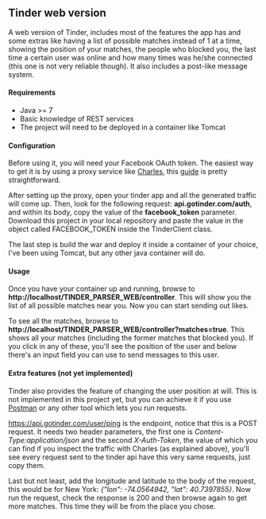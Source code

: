 ## Tinder web version
A web version of Tinder, includes most of the features the app has and some extras like having a list of possible matches instead of 1 at a time, showing the position of your matches, the people who blocked you, the last time a certain user was online and how many times was he/she connected (this one is not very reliable though). It also includes a post-like message system.

#### Requirements
- Java >= 7
- Basic knowledge of REST services
- The project will need to be deployed in a container like Tomcat

#### Configuration
Before using it, you will need your Facebook OAuth token. The easiest way to get it is by using a proxy service like [Charles](https://www.charlesproxy.com/), this [guide](http://jaanus.com/debugging-http-on-an-android-phone-or-tablet-with-charles-proxy-for-fun-and-profit/) is pretty straightforward. 

After setting up the proxy, open your tinder app and all the generated traffic will come up. Then, look for the following request: **api.gotinder.com/auth**, and within its body, copy the value of the **facebook_token** parameter. Download this project in your local repository and paste the value in the object called FACEBOOK_TOKEN inside the TinderClient class.

The last step is build the war and deploy it inside a container of your choice, I've been using Tomcat, but any other java container will do.

#### Usage
Once you have your container up and running, browse to **http://localhost/TINDER_PARSER_WEB/controller**. This will show you the list of all possible matches near you. Now you can start sending out likes.

To see all the matches, browse to **http://localhost/TINDER_PARSER_WEB/controller?matches=true**. This shows all your matches (including the former matches that blocked you). If you click in any of these, you'll see the position of the user and below there's an input field you can use to send messages to this user.

#### Extra features (not yet implemented)
Tinder also provides the feature of changing the user position at will. This is not implemented in this project yet, but you can achieve it if you use [Postman](http://www.getpostman.com/) or any other tool which lets you run requests.

https://api.gotinder.com/user/ping is the endpoint, notice that this is a POST request. It needs two header parameters, the first one is _Content-Type:application/json_ and the second _X-Auth-Token_, the value of which you can find if you inspect the traffic with Charles (as explained above), you'll see every request sent to the tinder api have this very same requests, just copy them. 

Last but not least, add the longitude and latitude to the body of the request, this would be for New York: _{"lon": -74.0564942, "lat": 40.7397855}_. Now run the request, check the response is 200 and then browse again to get more matches. This time they will be from the place you chose.
